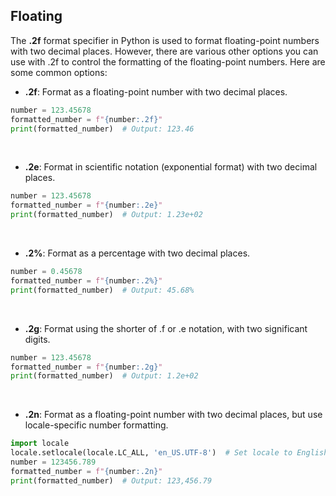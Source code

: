 ## Floating

The **.2f** format specifier in Python is used to format floating-point numbers with two decimal places. However, there are various other options you can use with .2f to control the formatting of the floating-point numbers. Here are some common options:

- **.2f**: Format as a floating-point number with two decimal places.

```python
number = 123.45678
formatted_number = f"{number:.2f}"
print(formatted_number)  # Output: 123.46

```

<br>

- **.2e**: Format in scientific notation (exponential format) with two decimal places.

```python
number = 123.45678
formatted_number = f"{number:.2e}"
print(formatted_number)  # Output: 1.23e+02

```

<br>

- **.2%**: Format as a percentage with two decimal places.

```python
number = 0.45678
formatted_number = f"{number:.2%}"
print(formatted_number)  # Output: 45.68%

```

<br>

- **.2g**: Format using the shorter of .f or .e notation, with two significant digits.

```python
number = 123.45678
formatted_number = f"{number:.2g}"
print(formatted_number)  # Output: 1.2e+02

```

<br>

- **.2n**: Format as a floating-point number with two decimal places, but use locale-specific number formatting.

```python
import locale
locale.setlocale(locale.LC_ALL, 'en_US.UTF-8')  # Set locale to English (United States)
number = 123456.789
formatted_number = f"{number:.2n}"
print(formatted_number)  # Output: 123,456.79

```

<br>
